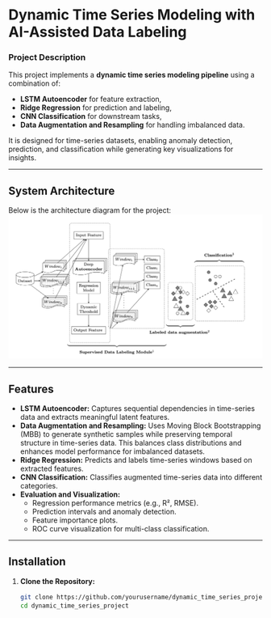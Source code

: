 # **Dynamic Time Series Modeling with AI-Assisted Data Labeling**

### **Project Description**
This project implements a **dynamic time series modeling pipeline** using a combination of:
- **LSTM Autoencoder** for feature extraction,
- **Ridge Regression** for prediction and labeling,
- **CNN Classification** for downstream tasks,
- **Data Augmentation and Resampling** for handling imbalanced data.

It is designed for time-series datasets, enabling anomaly detection, prediction, and classification while generating key visualizations for insights.

---

## **System Architecture**

Below is the architecture diagram for the project:
![System Architecture](Solution.png)

---

## **Features**
- **LSTM Autoencoder:** Captures sequential dependencies in time-series data and extracts meaningful latent features.
- **Data Augmentation and Resampling:** Uses Moving Block Bootstrapping (MBB) to generate synthetic samples while preserving temporal structure in time-series data. This balances class distributions and enhances model performance for imbalanced datasets.
- **Ridge Regression:** Predicts and labels time-series windows based on extracted features.
- **CNN Classification:** Classifies augmented time-series data into different categories.
- **Evaluation and Visualization:**
  - Regression performance metrics (e.g., R², RMSE).
  - Prediction intervals and anomaly detection.
  - Feature importance plots.
  - ROC curve visualization for multi-class classification.

---

## **Installation**

1. **Clone the Repository:**
   ```bash
   git clone https://github.com/yourusername/dynamic_time_series_project.git
   cd dynamic_time_series_project

